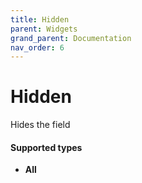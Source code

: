 ```yaml
---
title: Hidden
parent: Widgets
grand_parent: Documentation
nav_order: 6
---
```


# Hidden

Hides the field

#### Supported types
- **All**

